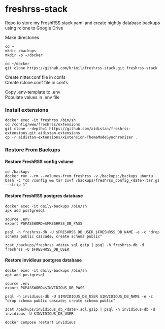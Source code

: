# freshrss-stack
Repo to store my FreshRSS stack yaml and create nightly database backups using rclone to Google Drive

Make directories
```
cd ~
mkdir /backups
mkdir -p ~/docker
```
```
cd ~/docker
git clone https://github.com/krimil/freshrss-stack.git freshrss-stack
```

Create nitter.conf file in confs\
Create rclone.conf file in confs

Copy .env-template to .env\
Populate values in .env file

### Install extensions
```
docker exec -it freshrss /bin/sh
cd /config/www/freshrss/extensions
git clone --depth=1 https://github.com/aidistan/freshrss-extensions.git aidistan-extensions
cp -r aidistan-extensions/xExtension-ThemeModeSynchronizer .
```


### Restore From Backups
#### Restore FreshRSS config volume
```
cd /backups
docker run --rm --volumes-from freshrss -v /backups:/backups ubuntu bash -c "cd /config && tar zxvf /backups/freshrss_config_<date>.tar.gz --strip 1"
```

#### Restore FreshRSS postgres database
```
docker exec -it daily-backups /bin/sh
apk add postgresql
 
source .env
export PGPASSWORD=$FRESHRSS_DB_PASS

psql -h freshrss-db -U $FRESHRSS_DB_USER $FRESHRSS_DB_NAME -e -c "drop schema public cascade; create schema public"

zcat /backups/freshrss_<date>.sql.gzip | psql -h freshrss-db -d freshrss -U $FRESHRSS_DB_USER
```

#### Restore Invidious postgres database
```
docker exec -it daily-backups /bin/sh
apk add postgresql
 
source .env
export PGPASSWORD=$INVIDIOUS_DB_PASS

psql -h invidious-db -U $INVIDIOUS_DB_USER $INVIDIOUS_DB_NAME -e -c "drop schema public cascade; create schema public"

zcat /backups/invidious_db_<date>.sql.gzip | psql -h invidious-db -d invidious -U $INVIDIOUS_DB_USER

docker compose restart invidious
```
